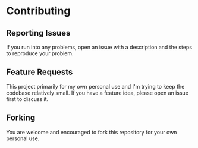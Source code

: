 # Contributing

## Reporting Issues
If you run into any problems, open an issue with a description and the steps to reproduce your problem.

## Feature Requests
This project primarily for my own personal use and I'm trying to keep the codebase relatively small. If you have a feature idea, please open an issue first to discuss it.

## Forking
You are welcome and encouraged to fork this repository for your own personal use.